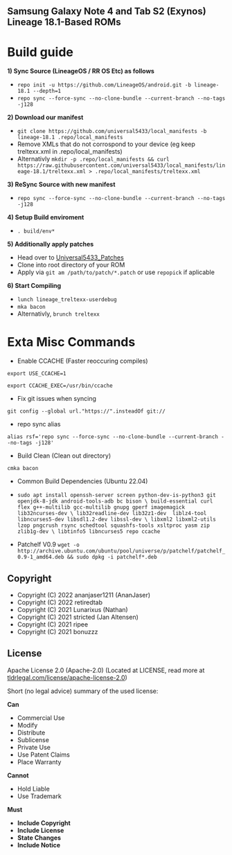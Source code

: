 ## Samsung Galaxy Note 4 and Tab S2 (Exynos) Lineage 18.1-Based ROMs

# Build guide
**1) Sync Source (LineageOS / RR OS Etc) as follows**

- `repo init -u https://github.com/LineageOS/android.git -b lineage-18.1 --depth=1`
- `repo sync --force-sync --no-clone-bundle --current-branch --no-tags -j128`

**2) Download our manifest**
- `git clone https://github.com/universal5433/local_manifests -b lineage-18.1 .repo/local_manifests`
- Remove XMLs that do not corrospond to your device (eg keep treltexx.xml in .repo/local_manifests)
- Alternativly `mkdir -p .repo/local_manifests && curl https://raw.githubusercontent.com/universal5433/local_manifests/lineage-18.1/treltexx.xml > .repo/local_manifests/treltexx.xml`

**3) ReSync Source with new manifest**
- `repo sync --force-sync --no-clone-bundle --current-branch --no-tags -j128`

**4) Setup Build enviroment**
- `. build/env*`

**5) Additionally apply patches**
- Head over to [Universal5433_Patches](https://github.com/universal5433/universal5433_patches)
- Clone into root directory of your ROM
- Apply via `git am /path/to/patch/*.patch` or use `repopick` if aplicable

**6) Start Compiling**
- `lunch lineage_treltexx-userdebug`
- `mka bacon`
- Alternativly, `brunch treltexx`

# Exta Misc Commands
* Enable CCACHE (Faster reoccuring compiles)

`export USE_CCACHE=1`

`export CCACHE_EXEC=/usr/bin/ccache`

* Fix git issues when syncing

`git config --global url."https://".insteadOf git://`

* repo sync alias

`alias rsf='repo sync --force-sync --no-clone-bundle --current-branch --no-tags -j128'`

* Build Clean (Clean out directory)

`cmka bacon`

* Common Build Dependencies (Ubuntu 22.04)

* `sudo apt install openssh-server screen python-dev-is-python3 git openjdk-8-jdk android-tools-adb bc bison \
build-essential curl flex g++-multilib gcc-multilib gnupg gperf imagemagick lib32ncurses-dev \
lib32readline-dev lib32z1-dev  liblz4-tool libncurses5-dev libsdl1.2-dev libssl-dev \
libxml2 libxml2-utils lzop pngcrush rsync schedtool squashfs-tools xsltproc yasm zip zlib1g-dev \
libtinfo5 libncurses5 repo ccache`

* Patchelf V0.9
`wget -o http://archive.ubuntu.com/ubuntu/pool/universe/p/patchelf/patchelf_0.9-1_amd64.deb &&
sudo dpkg -i patchelf*.deb`

## Copyright

* Copyright (C) 2022 ananjaser1211 (AnanJaser)
* Copyright (C) 2022 retiredtab
* Copyright (C) 2021 Lunarixus (Nathan)
* Copyright (C) 2021 stricted (Jan Altensen)
* Copyright (C) 2021 ripee
* Copyright (C) 2021 bonuzzz

## License
Apache License 2.0 (Apache-2.0) (Located at LICENSE, read more at [tldrlegal.com/license/apache-license-2.0](https://tldrlegal.com/license/apache-license-2.0-%28apache-2.0%29))

Short (no legal advice) summary of the used license:


**Can**

 * Commercial Use
 * Modify
 * Distribute
 * Sublicense
 * Private Use
 * Use Patent Claims
 * Place Warranty


**Cannot**

 * Hold Liable
 * Use Trademark


**Must**

 * **Include Copyright**
 * **Include License**
 * **State Changes**
 * **Include Notice**
